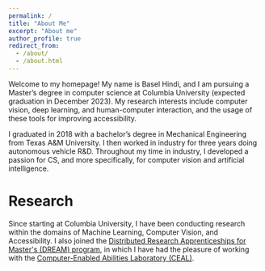```yaml
---
permalink: /
title: "About Me"
excerpt: "About me"
author_profile: true
redirect_from: 
  - /about/
  - /about.html
---
```


Welcome to my homepage! My name is Basel Hindi, and I am pursuing a Master’s degree in computer science at Columbia University (expected graduation in December 2023). My research interests include computer vision, deep learning, and human-computer interaction, and the usage of these tools for improving accessibility.

I graduated in 2018 with a bachelor’s degree in Mechanical Engineering from Texas A&M University. I then worked in industry for three years doing autonomous vehicle R&D. Throughout my time in industry, I developed a passion for CS, and more specifically, for computer vision and artificial intelligence. 

Research
======
Since starting at Columbia University, I have been conducting research within the domains of Machine Learning, Computer Vision, and Accessibility. I also joined the [Distributed Research Apprenticeships for Master's (DREAM) program](https://baselhindi.github.io/dreamprogram/), in which I have had the pleasure of working with the [Computer-Enabled Abilities Laboratory (CEAL)](https://ceal.cs.columbia.edu). 
